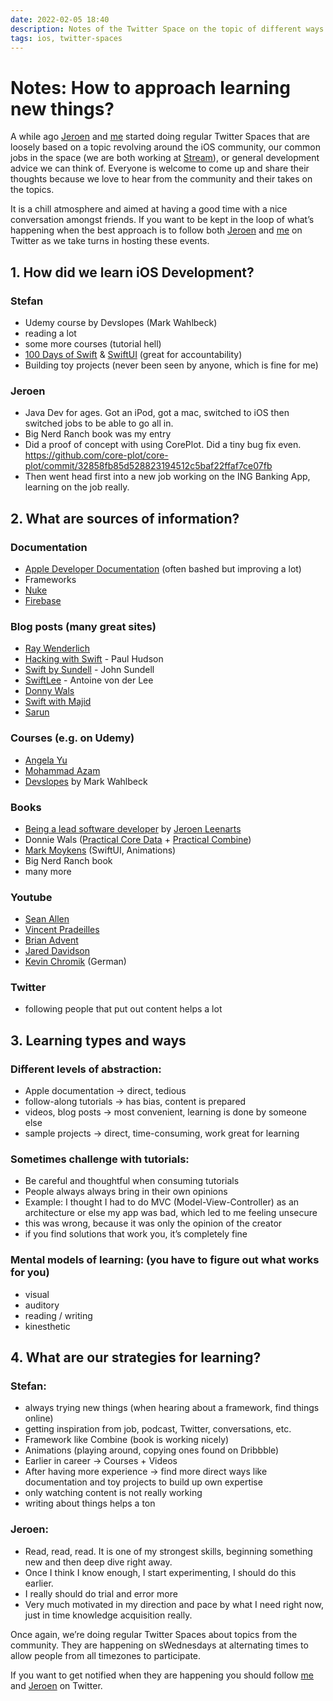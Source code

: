 ```yaml
---
date: 2022-02-05 18:40
description: Notes of the Twitter Space on the topic of different ways how to learn new things. Inludes approaches and useful resources that we use.
tags: ios, twitter-spaces
---
```


# Notes: How to approach learning new things?

A while ago [Jeroen](https://twitter.com/AppForce1) and [me](https://twitter.com/stefanjblos) started doing regular Twitter Spaces that are loosely based on a topic revolving around the iOS community, our common jobs in the space (we are both working at [Stream](https://getstream.io)), or general development advice we can think of. Everyone is welcome to come up and share their thoughts because we love to hear from the community and their takes on the topics. 

It is a chill atmosphere and aimed at having a good time with a nice conversation amongst friends. If you want to be kept in the loop of what’s happening when the best approach is to follow both [Jeroen](https://twitter.com/AppForce1) and [me](https://twitter.com/stefanjblos) on Twitter as we take turns in hosting these events.


## 1. How did we learn iOS Development?

### Stefan

* Udemy course by Devslopes (Mark Wahlbeck)
* reading a lot
* some more courses (tutorial hell)
* [100 Days of Swift](https://www.hackingwithswift.com/100) & [SwiftUI](https://www.hackingwithswift.com/100/swiftui) (great for accountability)
* Building toy projects (never been seen by anyone, which is fine for me)

### Jeroen

* Java Dev for ages. Got an iPod, got a mac, switched to iOS then switched jobs to be able to go all in.
* Big Nerd Ranch book was my entry
* Did a proof of concept with using CorePlot. Did a tiny bug fix even. https://github.com/core-plot/core-plot/commit/32858fb85d528823194512c5baf22ffaf7ce07fb
* Then went head first into a new job working on the ING Banking App, learning on the job really.

## 2. What are sources of information?

### Documentation

* [Apple Developer Documentation](https://developer.apple.com/documentation/)
(often bashed but improving a lot)
* Frameworks
* [Nuke](https://kean.blog/nuke/guides/welcome)
* [Firebase](https://firebase.google.com/docs/build?hl=en)

### Blog posts (many great sites)

* [Ray Wenderlich](https://www.raywenderlich.com)
* [Hacking with Swift](https://www.hackingwithswift.com) - Paul Hudson
* [Swift by Sundell](https://www.swiftbysundell.com) - John Sundell
* [SwiftLee](https://www.avanderlee.com) - Antoine von der Lee
* [Donny Wals](https://www.donnywals.com)
* [Swift with Majid](https://swiftwithmajid.com)
* [Sarun](https://sarunw.com)

### Courses (e.g. on Udemy)

* [Angela Yu](https://www.udemy.com/user/4b4368a3-b5c8-4529-aa65-2056ec31f37e/)
* [Mohammad Azam](https://www.udemy.com/user/mohammad-azam-2/)
* [Devslopes](https://www.udemy.com/user/devslopes/) by Mark Wahlbeck

### Books

* [Being a lead software developer](https://appforce1.gumroad.com/l/leaddeveloper/spaces) by [Jeroen Leenarts](https://twitter.com/AppForce1)
* Donnie Wals ([Practical Core Data](https://donnywals.gumroad.com/l/practical-core-data) + [Practical Combine](https://donnywals.gumroad.com/l/practical-combine))
* [Mark Moykens](https://www.bigmountainstudio.com/swiftui-views-book) (SwiftUI, Animations)
* Big Nerd Ranch book
* many more

### Youtube

* [Sean Allen](https://www.youtube.com/c/SeanAllen)
* [Vincent Pradeilles](https://www.youtube.com/c/VincentPradeilles)
* [Brian Advent](https://www.youtube.com/c/BrianAdvent)
* [Jared Davidson](https://www.youtube.com/c/Archetapp)
* [Kevin Chromik](https://www.youtube.com/c/KevinChromik) (German)

### Twitter

* following people that put out content helps a lot

## 3. Learning types and ways

### Different levels of abstraction:

* Apple documentation → direct, tedious
* follow-along tutorials → has bias, content is prepared
* videos, blog posts → most convenient, learning is done by someone else
* sample projects → direct, time-consuming, work great for learning

### Sometimes challenge with tutorials:

* Be careful and thoughtful when consuming tutorials
* People always always bring in their own opinions
* Example: I thought I had to do MVC (Model-View-Controller) as an architecture or else my app was bad, which led to me feeling unsecure
* this was wrong, because it was only the opinion of the creator
* if you find solutions that work you, it’s completely fine

### Mental models of learning: (you have to figure out what works for you)

* visual
* auditory
* reading / writing
* kinesthetic

## 4. What are our strategies for learning?

### Stefan:

* always trying new things (when hearing about a framework, find things online)
* getting inspiration from job, podcast, Twitter, conversations, etc.
* Framework like Combine (book is working nicely)
* Animations (playing around, copying ones found on Dribbble)
* Earlier in career → Courses + Videos
* After having more experience → find more direct ways like documentation and toy projects to build up own expertise
* only watching content is not really working
* writing about things helps a ton

### Jeroen:

* Read, read, read. It is one of my strongest skills, beginning something new and then deep dive right away.
* Once I think I know enough, I start experimenting, I should do this earlier.
* I really should do trial and error more
* Very much motivated in my direction and pace by what I need right now, just in time knowledge acquisition really.
    

Once again, we’re doing regular Twitter Spaces about topics from the community. They are happening on sWednesdays at alternating times to allow people from all timezones to participate.

If you want to get notified when they are happening you should follow [me](https://twitter.com/stefanjblos) and [Jeroen](https://twitter.com/AppForce1) on Twitter.
